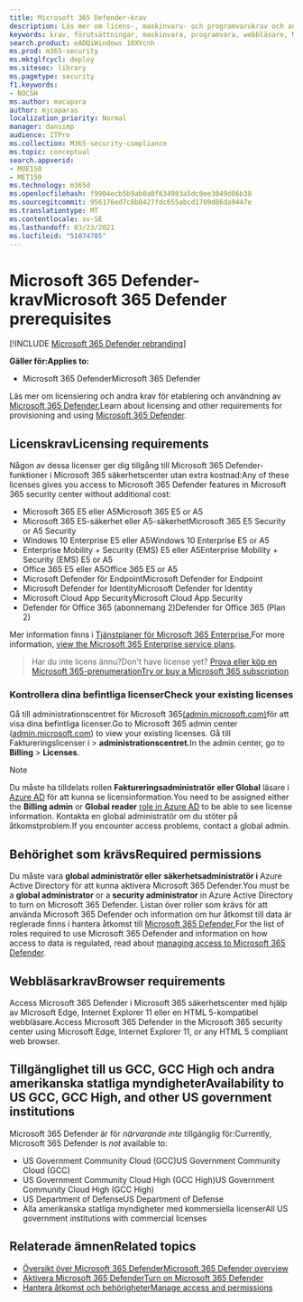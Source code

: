 ```yaml
---
title: Microsoft 365 Defender-krav
description: Läs mer om licens-, maskinvaru- och programvarukrav och andra konfigurationsinställningar för Microsoft 365 Defender
keywords: krav, förutsättningar, maskinvara, programvara, webbläsare, MTP, M365, licens, E5, A5, EMS, köp
search.product: eADQiWindows 10XVcnh
ms.prod: m365-security
ms.mktglfcycl: deploy
ms.sitesec: library
ms.pagetype: security
f1.keywords:
- NOCSH
ms.author: macapara
author: mjcaparas
localization_priority: Normal
manager: dansimp
audience: ITPro
ms.collection: M365-security-compliance
ms.topic: conceptual
search.appverid:
- MOE150
- MET150
ms.technology: m365d
ms.openlocfilehash: f9904ecb5b9ab0a0f634903a5dc0ee3049d06b38
ms.sourcegitcommit: 956176ed7c8b8427fdc655abcd1709d86da9447e
ms.translationtype: MT
ms.contentlocale: sv-SE
ms.lasthandoff: 03/23/2021
ms.locfileid: "51074785"
---
```

# <a name="microsoft-365-defender-prerequisites"></a><span data-ttu-id="7d046-104">Microsoft 365 Defender-krav</span><span class="sxs-lookup"><span data-stu-id="7d046-104">Microsoft 365 Defender prerequisites</span></span>

[!INCLUDE [Microsoft 365 Defender rebranding](../includes/microsoft-defender.md)]


<span data-ttu-id="7d046-105">**Gäller för:**</span><span class="sxs-lookup"><span data-stu-id="7d046-105">**Applies to:**</span></span>
- <span data-ttu-id="7d046-106">Microsoft 365 Defender</span><span class="sxs-lookup"><span data-stu-id="7d046-106">Microsoft 365 Defender</span></span>

<span data-ttu-id="7d046-107">Läs mer om licensiering och andra krav för etablering och användning av [Microsoft 365 Defender.](microsoft-365-defender.md)</span><span class="sxs-lookup"><span data-stu-id="7d046-107">Learn about licensing and other requirements for provisioning and using [Microsoft 365 Defender](microsoft-365-defender.md).</span></span>

## <a name="licensing-requirements"></a><span data-ttu-id="7d046-108">Licenskrav</span><span class="sxs-lookup"><span data-stu-id="7d046-108">Licensing requirements</span></span>
<span data-ttu-id="7d046-109">Någon av dessa licenser ger dig tillgång till Microsoft 365 Defender-funktioner i Microsoft 365 säkerhetscenter utan extra kostnad:</span><span class="sxs-lookup"><span data-stu-id="7d046-109">Any of these licenses gives you access to Microsoft 365 Defender features in Microsoft 365 security center without additional cost:</span></span>

- <span data-ttu-id="7d046-110">Microsoft 365 E5 eller A5</span><span class="sxs-lookup"><span data-stu-id="7d046-110">Microsoft 365 E5 or A5</span></span>
- <span data-ttu-id="7d046-111">Microsoft 365 E5-säkerhet eller A5-säkerhet</span><span class="sxs-lookup"><span data-stu-id="7d046-111">Microsoft 365 E5 Security or A5 Security</span></span>
- <span data-ttu-id="7d046-112">Windows 10 Enterprise E5 eller A5</span><span class="sxs-lookup"><span data-stu-id="7d046-112">Windows 10 Enterprise E5 or A5</span></span>
- <span data-ttu-id="7d046-113">Enterprise Mobility + Security (EMS) E5 eller A5</span><span class="sxs-lookup"><span data-stu-id="7d046-113">Enterprise Mobility + Security (EMS) E5 or A5</span></span> 
- <span data-ttu-id="7d046-114">Office 365 E5 eller A5</span><span class="sxs-lookup"><span data-stu-id="7d046-114">Office 365 E5 or A5</span></span>
- <span data-ttu-id="7d046-115">Microsoft Defender för Endpoint</span><span class="sxs-lookup"><span data-stu-id="7d046-115">Microsoft Defender for Endpoint</span></span>
- <span data-ttu-id="7d046-116">Microsoft Defender for Identity</span><span class="sxs-lookup"><span data-stu-id="7d046-116">Microsoft Defender for Identity</span></span> 
- <span data-ttu-id="7d046-117">Microsoft Cloud App Security</span><span class="sxs-lookup"><span data-stu-id="7d046-117">Microsoft Cloud App Security</span></span>
- <span data-ttu-id="7d046-118">Defender för Office 365 (abonnemang 2)</span><span class="sxs-lookup"><span data-stu-id="7d046-118">Defender for Office 365 (Plan 2)</span></span>

<span data-ttu-id="7d046-119">Mer information finns i [Tjänstplaner för Microsoft 365 Enterprise.](https://www.microsoft.com/licensing/product-licensing/microsoft-365-enterprise)</span><span class="sxs-lookup"><span data-stu-id="7d046-119">For more information, [view the Microsoft 365 Enterprise service plans](https://www.microsoft.com/licensing/product-licensing/microsoft-365-enterprise).</span></span>

> <span data-ttu-id="7d046-120">Har du inte licens ännu?</span><span class="sxs-lookup"><span data-stu-id="7d046-120">Don't have license yet?</span></span> [<span data-ttu-id="7d046-121">Prova eller köp en Microsoft 365-prenumeration</span><span class="sxs-lookup"><span data-stu-id="7d046-121">Try or buy a Microsoft 365 subscription</span></span>](../../commerce/try-or-buy-microsoft-365.md?view=o365-worldwide)

### <a name="check-your-existing--licenses"></a><span data-ttu-id="7d046-122">Kontrollera dina befintliga licenser</span><span class="sxs-lookup"><span data-stu-id="7d046-122">Check your existing  licenses</span></span>
<span data-ttu-id="7d046-123">Gå till administrationscentret för Microsoft 365[(admin.microsoft.com)](https://admin.microsoft.com/)för att visa dina befintliga licenser.</span><span class="sxs-lookup"><span data-stu-id="7d046-123">Go to Microsoft 365 admin center ([admin.microsoft.com](https://admin.microsoft.com/)) to view your existing licenses.</span></span> <span data-ttu-id="7d046-124">Gå till Faktureringslicenser i  >  **administrationscentret.**</span><span class="sxs-lookup"><span data-stu-id="7d046-124">In the admin center, go to **Billing** > **Licenses**.</span></span>

>[!NOTE]
> <span data-ttu-id="7d046-125">Du måste ha tilldelats rollen **Faktureringsadministratör** **eller Global** läsare i [Azure AD](/azure/active-directory/users-groups-roles/directory-assign-admin-roles#available-roles) för att kunna se licensinformation.</span><span class="sxs-lookup"><span data-stu-id="7d046-125">You need to be assigned either the **Billing admin** or **Global reader** [role in Azure AD](/azure/active-directory/users-groups-roles/directory-assign-admin-roles#available-roles) to be able to see license information.</span></span> <span data-ttu-id="7d046-126">Kontakta en global administratör om du stöter på åtkomstproblem.</span><span class="sxs-lookup"><span data-stu-id="7d046-126">If you encounter access problems, contact a global admin.</span></span>

## <a name="required-permissions"></a><span data-ttu-id="7d046-127">Behörighet som krävs</span><span class="sxs-lookup"><span data-stu-id="7d046-127">Required permissions</span></span>
<span data-ttu-id="7d046-128">Du måste vara **global administratör eller** **säkerhetsadministratör i** Azure Active Directory för att kunna aktivera Microsoft 365 Defender.</span><span class="sxs-lookup"><span data-stu-id="7d046-128">You must be a **global administrator** or a **security administrator** in Azure Active Directory to turn on Microsoft 365 Defender.</span></span> <span data-ttu-id="7d046-129">Listan över roller som krävs för att använda Microsoft 365 Defender och information om hur åtkomst till data är reglerade finns i hantera åtkomst till [Microsoft 365 Defender.](m365d-permissions.md)</span><span class="sxs-lookup"><span data-stu-id="7d046-129">For the list of roles required to use Microsoft 365 Defender and information on how access to data is regulated, read about [managing access to Microsoft 365 Defender](m365d-permissions.md).</span></span>

## <a name="browser-requirements"></a><span data-ttu-id="7d046-130">Webbläsarkrav</span><span class="sxs-lookup"><span data-stu-id="7d046-130">Browser requirements</span></span>
<span data-ttu-id="7d046-131">Access Microsoft 365 Defender i Microsoft 365 säkerhetscenter med hjälp av Microsoft Edge, Internet Explorer 11 eller en HTML 5-kompatibel webbläsare.</span><span class="sxs-lookup"><span data-stu-id="7d046-131">Access Microsoft 365 Defender in the Microsoft 365 security center using Microsoft Edge, Internet Explorer 11, or any HTML 5 compliant web browser.</span></span>

## <a name="availability-to-us-gcc-gcc-high-and-other-us-government-institutions"></a><span data-ttu-id="7d046-132">Tillgänglighet till us GCC, GCC High och andra amerikanska statliga myndigheter</span><span class="sxs-lookup"><span data-stu-id="7d046-132">Availability to US GCC, GCC High, and other US government institutions</span></span>
<span data-ttu-id="7d046-133">Microsoft 365 Defender är för *närvarande inte* tillgänglig för:</span><span class="sxs-lookup"><span data-stu-id="7d046-133">Currently, Microsoft 365 Defender is *not* available to:</span></span>
- <span data-ttu-id="7d046-134">US Government Community Cloud (GCC)</span><span class="sxs-lookup"><span data-stu-id="7d046-134">US Government Community Cloud (GCC)</span></span>
- <span data-ttu-id="7d046-135">US Government Community Cloud High (GCC High)</span><span class="sxs-lookup"><span data-stu-id="7d046-135">US Government Community Cloud High (GCC High)</span></span>
- <span data-ttu-id="7d046-136">US Department of Defense</span><span class="sxs-lookup"><span data-stu-id="7d046-136">US Department of Defense</span></span>
- <span data-ttu-id="7d046-137">Alla amerikanska statliga myndigheter med kommersiella licenser</span><span class="sxs-lookup"><span data-stu-id="7d046-137">All US government institutions with commercial licenses</span></span>

## <a name="related-topics"></a><span data-ttu-id="7d046-138">Relaterade ämnen</span><span class="sxs-lookup"><span data-stu-id="7d046-138">Related topics</span></span>
- [<span data-ttu-id="7d046-139">Översikt över Microsoft 365 Defender</span><span class="sxs-lookup"><span data-stu-id="7d046-139">Microsoft 365 Defender overview</span></span>](microsoft-365-defender.md)
- [<span data-ttu-id="7d046-140">Aktivera Microsoft 365 Defender</span><span class="sxs-lookup"><span data-stu-id="7d046-140">Turn on Microsoft 365 Defender</span></span>](m365d-enable.md)
- [<span data-ttu-id="7d046-141">Hantera åtkomst och behörigheter</span><span class="sxs-lookup"><span data-stu-id="7d046-141">Manage access and permissions</span></span>](m365d-permissions.md)
